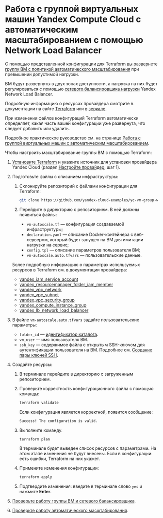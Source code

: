# Работа с группой виртуальных машин Yandex Compute Cloud с автоматическим масштабированием с помощью Network Load Balancer

С помощью представленной конфигурации для [Terraform](https://www.terraform.io/) вы развернете [группу ВМ с политикой автоматического масштабирования](https://cloud.yandex.ru/docs/compute/concepts/instance-groups/scale#auto-scale) при превышении допустимой нагрузки.

ВМ будут развернуты в двух зонах доступности, а нагрузка на них будет регулироваться с помощью [сетевого балансировщика нагрузки](https://cloud.yandex.ru/docs/network-load-balancer/concepts/) Yandex Network Load Balancer.

Подробную информацию о ресурсах провайдера смотрите в документации на сайте [Terraform](https://www.terraform.io/docs/providers/yandex/index.html) или в [зеркале](https://terraform-provider.yandexcloud.net).

При изменении файлов конфигураций Terraform автоматически определяет, какая часть вашей конфигурации уже развернута, что следует добавить или удалить.

Подробное практическое руководство см. на странице [Работа с группой виртуальных машин с автоматическим масштабированием](https://yandex.cloud/ru/docs/tutorials/infrastructure-management/vm-autoscale).

Чтобы настроить масштабирование группы ВМ с помощью Terraform:

1. [Установите Terraform](https://cloud.yandex.ru/docs/tutorials/infrastructure-management/terraform-quickstart#install-terraform) и укажите источник для установки провайдера Yandex Cloud (раздел [Настройте провайдер](https://cloud.yandex.ru/docs/tutorials/infrastructure-management/terraform-quickstart#configure-provider), шаг 1).

1. Подготовьте файлы с описанием инфраструктуры:
    1. Склонируйте репозиторий с файлами конфигурации для Terraform:
        
        ```bash
        git clone https://github.com/yandex-cloud-examples/yc-vm-group-with-autoscale.git
        ```

    1. Перейдите в директорию с репозиторием. В ней должны появиться файлы:
        - `vm-autoscale.tf` — конфигурация создаваемой инфраструктуры;
        - `declaration.yaml` — описание Docker-контейнера с веб-сервером, который будет запущен на ВМ для имитации нагрузки на сервис;
        - `config.tpl` — описание параметров пользователя ВМ;
        - `vm-autoscale.auto.tfvars` — пользовательские данные.

    Более подробную информацию о параметрах используемых ресурсов в Terraform см. в документации провайдера:
    - [yandex_iam_service_account](https://terraform-provider.yandexcloud.net/Resources/iam_service_account)
    - [yandex_resourcemanager_folder_iam_member](https://terraform-provider.yandexcloud.net/Resources/resourcemanager_folder_iam_member)
    - [yandex_vpc_network](https://terraform-provider.yandexcloud.net/Resources/vpc_network)
    - [yandex_vpc_subnet](https://terraform-provider.yandexcloud.net/Resources/vpc_subnet)
    - [yandex_vpc_security_group](https://terraform-provider.yandexcloud.net/Resources/vpc_security_group)
    - [yandex_compute_instance_group](https://terraform-provider.yandexcloud.net/Resources/compute_instance_group)
    - [yandex_lb_network_load_balancer](https://terraform-provider.yandexcloud.net/Resources/lb_network_load_balancer)

1. В файле `vm-autoscale.auto.tfvars` задайте пользовательские параметры:
    - `folder_id` — [идентификатор каталога](https://cloud.yandex.ru/docs/resource-manager/operations/folder/get-id).
    - `vm_user` — имя пользователя ВМ.
    - `ssh_key` — содержимое файла с открытым SSH-ключом для аутентификации пользователя на ВМ. Подробнее см. [Создание пары ключей SSH](https://cloud.yandex.ru/docs/compute/operations/vm-connect/ssh#creating-ssh-keys).

1. Создайте ресурсы:
    1. В терминале перейдите в директорию с загруженным репозиторием.
    1. Проверьте корректность конфигурационного файла с помощью команды:

        ```bash
        terraform validate
        ```

        Если конфигурация является корректной, появится сообщение:

        ```bash
        Success! The configuration is valid.
        ```

    1. Выполните команду:

        ```bash
        terraform plan
        ```

        В терминале будет выведен список ресурсов с параметрами. На этом этапе изменения не будут внесены. Если в конфигурации есть ошибки, Terraform на них укажет.
    1. Примените изменения конфигурации:

        ```bash
        terraform apply
        ```

    1. Подтвердите изменения: введите в терминале слово `yes` и нажмите **Enter**.
1. [Проверьте работу группы ВМ и сетевого балансировщика](https://cloud.yandex.ru/docs/tutorials/infrastructure-management/vm-autoscale#check-service).
1. [Проверьте работу автоматического масштабирования](https://cloud.yandex.ru/docs/tutorials/infrastructure-management/vm-autoscale#check-highload).

